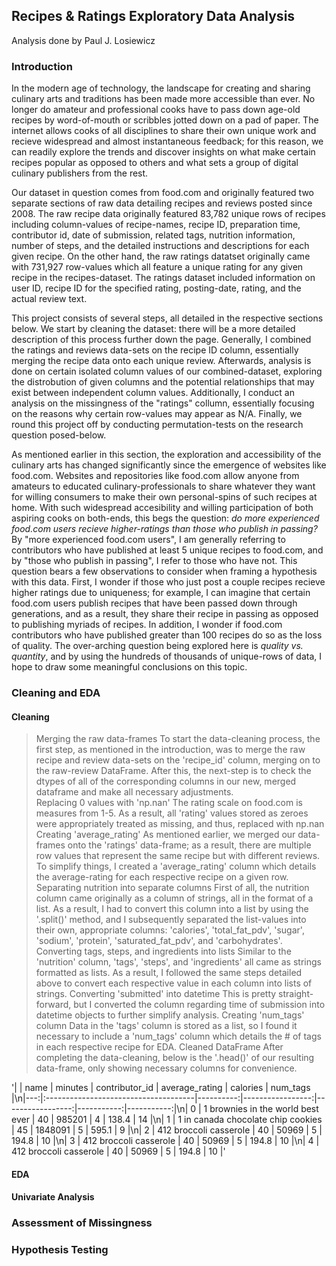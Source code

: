 ## Recipes & Ratings Exploratory Data Analysis
Analysis done by Paul J. Losiewicz
### **Introduction**
  In the modern age of technology, the landscape for creating and sharing culinary arts and traditions has been made more accessible than ever.  No longer do amateur and professional cooks have to pass down age-old recipes by word-of-mouth or scribbles jotted down on a pad of paper. The internet allows cooks of all disciplines to share their own unique work and recieve widespread and almost instantaneous feedback; for this reason, we can readily explore the trends and discover insights on what make certain recipes popular as opposed to others and what sets a group of digital culinary publishers from the rest.

  Our dataset in question comes from food.com and originally featured two separate sections of raw data detailing recipes and reviews posted since 2008.  The raw recipe data originally featured 83,782 unique rows of recipes including column-values of recipe-names, recipe ID, preparation time, contributor id, date of submission, related tags, nutrition information, number of steps, and the detailed instructions and descriptions for each given recipe.  On the other hand, the raw ratings datatset originally came with 731,927 row-values which all feature a unique rating for any given recipe in the recipes-dataset.  The ratings dataset included information on user ID, recipe ID for the specified rating, posting-date, rating, and the actual review text.  

  This project consists of several steps, all detailed in the respective sections below.  We start by cleaning the dataset: there will be a more detailed description of this process further down the page.  Generally, I combined the ratings and reviews data-sets on the recipe ID column, essentially merging the recipe data onto each unique review. Afterwards, analysis is done on certain isolated column values of our combined-dataset, exploring the distrobution of given columns and the potential relationships that may exist between independent column values. Additionally, I conduct an analysis on the missingness of the "ratings" collumn, essentially focusing on the reasons why certain row-values may appear as N/A.  Finally, we round this project off by conducting permutation-tests on the research question posed-below.

  As mentioned earlier in this section, the exploration and accessibility of the culinary arts has changed significantly since the emergence of websites like food.com.  Websites and repositories like food.com allow anyone from amateurs to educated culinary-professionals to share whatever they want for willing consumers to make their own personal-spins of such recipes at home.  With such widespread accesibility and willing participation of both aspiring cooks on both-ends, this begs the question: *do more experienced food.com users recieve higher-ratings than those who publish in passing?*  By "more experienced food.com users", I am generally referring to contributors who have published at least 5 unique recipes to food.com, and by "those who publish in passing", I refer to those who have not.  This question bears a few observations to consider when framing a hypothesis with this data.  First, I wonder if those who just post a couple recipes recieve higher ratings due to uniqueness; for example, I can imagine that certain food.com users publish recipes that have been passed down through generations, and as a result, they share their recipe in passing as opposed to publishing myriads of recipes.  In addition, I wonder if food.com contributors who have published greater than 100 recipes do so as the loss of quality.  The over-arching question being explored here is *quality vs. quantity*, and by using the hundreds of thousands of unique-rows of data, I hope to draw some meaningful conclusions on this topic.

### **Cleaning and EDA**

#### Cleaning

  > Merging the raw data-frames
  To start the data-cleaning process, the first step, as mentioned in the introduction, was to merge the raw recipe and review data-sets on the 'recipe_id' column, merging on to the raw-review DataFrame.  After this, the next-step is to check the dtypes of all of the corresponding columns in our new, merged dataframe and make all necessary adjustments.  
  > Replacing 0 values with 'np.nan'
  The rating scale on food.com is measures from 1-5.  As a result, all 'rating' values stored as zeroes were appropriately treated as missing, and thus, replaced with np.nan
  > Creating 'average_rating'
  As mentioned earlier, we merged our data-frames onto the 'ratings' data-frame; as a result, there are multiple row values that represent the same recipe but with different reviews.  To simplify things, I created a 'average_rating' column which details the average-rating for each respective recipe on a given row.
  > Separating nutrition into separate columns
  First of all, the nutrition column came originally as a column of strings, all in the format of a list.  As a result, I had to convert this column into a list by using the '.split()' method, and I subsequently separated the list-values into their own, appropriate columns: 'calories', 'total_fat_pdv', 'sugar', 'sodium', 'protein', 'saturated_fat_pdv', and 'carbohydrates'.
  > Converting tags, steps, and ingredients into lists
  Similar to the 'nutrition' column, 'tags', 'steps', and 'ingredients' all came as strings formatted as lists.  As a result, I followed the same steps detailed above to convert each respective value in each column into lists of strings.
  > Converting 'submitted' into datetime
  This is pretty straight-forward, but I converted the column regarding time of submission into datetime objects to further simplify analysis.
  > Creating 'num_tags' column
  Data in the 'tags' column is stored as a list, so I found it necessary to include a 'num_tags' column which details the # of tags in each respective recipe for EDA.
  > Cleaned DataFrame
  After completing the data-cleaning, below is the '.head()' of our resulting data-frame, only showing necessary columns for convenience.

  '|    | name                                 |   minutes |   contributor_id |   average_rating |   calories |   num_tags |\n|---:|:-------------------------------------|----------:|-----------------:|-----------------:|-----------:|-----------:|\n|  0 | 1 brownies in the world    best ever |        40 |           985201 |                4 |      138.4 |         14 |\n|  1 | 1 in canada chocolate chip cookies   |        45 |          1848091 |                5 |      595.1 |          9 |\n|  2 | 412 broccoli casserole               |        40 |            50969 |                5 |      194.8 |         10 |\n|  3 | 412 broccoli casserole               |        40 |            50969 |                5 |      194.8 |         10 |\n|  4 | 412 broccoli casserole               |        40 |            50969 |                5 |      194.8 |         10 |'

#### **EDA**
#### Univariate Analysis



### Assessment of Missingness
### Hypothesis Testing